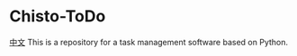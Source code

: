 # Chisto-ToDo
[中文](README-zh.md)
This is a repository for a task management software based on Python.
